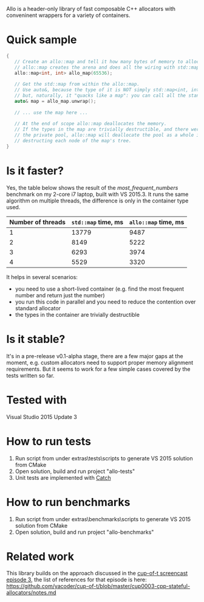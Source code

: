 Allo is a header-only library of fast composable C++ allocators with conveninent wrappers for a variety of containers.

# Quick sample

```cpp
{
   // Create an allo::map and tell it how many bytes of memory to allocate for a private arena.
   // allo::map creates the arena and does all the wiring with std::map behind the scenes. 
   allo::map<int, int> allo_map(65536);
    
   // Get the std::map from within the allo::map.
   // Use auto&, because the type of it is NOT simply std::map<int, int>, it has a custom allocator,
   // but, naturally, it "quacks like a map": you can call all the standard map methods on the reference.
   auto& map = allo_map.unwrap();
       
   // ... use the map here ...
       
   // At the end of scope allo::map deallocates the memory.
   // If the types in the map are trivially destructible, and there were no allocations outside
   // the private pool, allo::map will deallocate the pool as a whole in one operation without
   // destructing each node of the map's tree.
}
```
# Is it faster?

Yes, the table below shows the result of the *most_frequent_numbers* benchmark on my 2-core i7 laptop, built with VS 2015.3. It runs the same algorithm on multiple threads, the difference is only in the container type used.

Number of threads | `std::map` time, ms | `allo::map` time, ms
--- | --- | ---
1|13779|9487
2|8149|5222
3|6293|3974
4|5529|3320

It helps in several scenarios:
 - you need to use a short-lived container (e.g. find the most frequent number and return just the number)
 - you run this code in parallel and you need to reduce the contention over standard allocator
 - the types in the container are trivially destructible

# Is it stable?
It's in a pre-release v0.1-alpha stage, there are a few major gaps at the moment, e.g. custom allocators need to support proper memory alignment requirements. But it seems to work for a few simple cases covered by the tests written so far. 

# Tested with
Visual Studio 2015 Update 3

# How to run tests
1. Run script from under extras\tests\scripts to generate VS 2015 solution from CMake
2. Open solution, build and run project "allo-tests"
3. Unit tests are implemented with [Catch](https://github.com/philsquared/Catch/blob/master/docs/tutorial.md)

# How to run benchmarks
1. Run script from under extras\benchmarks\scripts to generate VS 2015 solution from CMake
2. Open solution, build and run project "allo-benchmarks"

# Related work
This library builds on the approach discussed in the [cup-of-t screencast episode 3](https://youtu.be/4URfka1mBuU), the list of references for that episode is here: https://github.com/yacoder/cup-of-t/blob/master/cup0003-cpp-stateful-allocators/notes.md  
